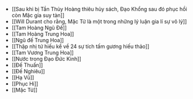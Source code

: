- [[Sau khi bị Tần Thủy Hoàng thiêu hủy sách, Đạo Khổng sau đó phục hồi còn Mặc gia suy tàn]]
- [[Will Durant cho rằng, Mặc Tử là một trong những lý luận gia lí sự vô lý]]
- [[Tam Hoàng Ngũ Đế]]
- [[Tam Hoàng Trung Hoa]]
- [[Ngũ đế Trung Hoa]]
- [[Thập nhị tứ hiếu kể về 24 sự tích tấm gương hiếu thảo]]
- [[Tam Vương Trung Hoa]]
- [[Nước trong Đạo Đức Kinh]]
- [[Đế Thuấn]]
- [[Đế Nghiêu]]
- [[Hạ Vũ]]
- [[Phục Hi]]
- [[Mặc Tử]]
